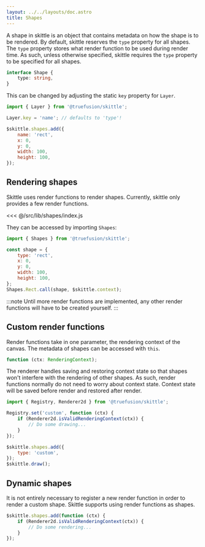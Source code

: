 ```yaml
---
layout: ../../layouts/doc.astro
title: Shapes
---
```


A shape in skittle is an object that contains metadata on how the shape is to be rendered.
By default, skittle reserves the `type` property for all shapes.
The `type` property stores what render function to be used during render time.
As such, unless otherwise specified, skittle requires the `type` property to be specified for all shapes.

```ts
interface Shape {
    type: string,
}
```

This can be changed by adjusting the static `key` property for `Layer`.

```js
import { Layer } from '@truefusion/skittle';

Layer.key = 'name'; // defaults to 'type'!

$skittle.shapes.add({
    name: 'rect',
    x: 0,
    y: 0,
    width: 100,
    height: 100,
});
```

## Rendering shapes 

Skittle uses render functions to render shapes.
Currently, skittle only provides a few render functions.

<<< @/src/lib/shapes/index.js

They can be accessed by importing `Shapes`:

```js
import { Shapes } from '@truefusion/skittle';

const shape = {
    type: 'rect',
    x: 0,
    y: 0,
    width: 100,
    height: 100,
};
Shapes.Rect.call(shape, $skittle.context);
```

:::note
Until more render functions are implemented, any other render functions will have to be created yourself. 
:::

## Custom render functions

Render functions take in one parameter, the rendering context of the canvas.
The metadata of shapes can be accessed with `this`.

```ts
function (ctx: RenderingContext); 
```

The renderer handles saving and restoring context state so that shapes won't interfere with the rendering of other shapes.
As such, render functions normally do not need to worry about context state.
Context state will be saved before render and restored after render.

```js
import { Registry, Renderer2d } from '@truefusion/skittle';

Registry.set('custom', function (ctx) {
    if (Renderer2d.isValidRenderingContext(ctx)) {
        // Do some drawing...
    }
});

$skittle.shapes.add({
	type: 'custom',
});
$skittle.draw();
```

## Dynamic shapes

It is not entirely necessary to register a new render function in order to render a custom shape.
Skittle supports using render functions as shapes.

```js
$skittle.shapes.add(function (ctx) {
    if (Renderer2d.isValidRenderingContext(ctx)) {
        // Do some rendering...
    }
});
```
